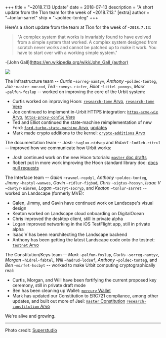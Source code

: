 +++
title = "~2018.7.13 Update"
date = 2018-07-13
description = "A short update from the Tlon team for the week of ~2018.7.13."
[extra]
author = "~tonlur-sarret"
ship = "~poldec-tonteg"
+++

Here's a short update from the team at Tlon for the week of `~2018.7.13`:

> "A complex system that works is invariably found to have evolved from a simple
  system that worked. A complex system designed from scratch never works and
  cannot be patched up to make it work. You have to start over with a working
  simple system."

-[John Gall](https://en.wikipedia.org/wiki/John_Gall_(author)

![](https://media.urbit.org/fora/updates/~2018.7.13-Update-1.jpg)

The Infrastructure team -- *Curtis* `~sorreg-namtyv`, *Anthony* `~poldec-tonteg`, *Joe* `~master-morzod`, *Ted* `~rovnys-ricfer`, *Elliot* `~littel-ponnys`, *Mark* `~palfun-foslup` -- worked on improving the core of the Urbit system:

- Curtis worked on improving Hoon: [`research-tome` Arvo](https://github.com/cgyarvin/arvo/tree/research-tome),
  [`research-tome` Vere](https://github.com/cgyarvin/urbit-1/tree/research-tome)
- Joe continued to implement in-Urbit HTTPS integration: [`https-acme-wip`
  Arvo](https://github.com/urbit/arvo/tree/https-acme-wip), [`https-proxy-config`
  Vere](https://github.com/urbit/urbit/tree/https-proxy-config)
- Ted and Elliot continued the state-machine reimplementation of new Ford: [`ford-turbo-state-machine`
  Arvo](https://github.com/urbit/arvo/tree/ford-turbo-state-machine),
  [updates](https://fora.urbit.org/proposals/posts/~2018.3.15..04.24.35..a47f~/)
- Mark made crypto additions to the kernel: [`crypto-additions` Arvo](https://github.com/urbit/arvo/tree/crypto-additions)

The documentation team -- *Josh* `~taglux-nidsep` and *Robert* `~lodleb-ritrul` --
improved how we communicate how Urbit works:

- Josh continued work on the new Hoon tutorials: [`master` doc drafts](https://github.com/joshuareagan/doc-drafts)
- Robert put in more work improving the Hoon standard library doc: [docs pull
  requests](https://github.com/urbit/docs/pulls)

The Interface team -- *Galen* `~ravmel-ropdyl`, *Anthony* `~poldec-tonteg`, *Jimmy* `~haptyl-wanwes`, *Gavin*
`~ridlur-figbud`, *Chris* `~sigtus-hossyn`, *Isaac V* `~davtyr-nimren`, *Logan* `~tacryt-socryp`, and *Keaton*
`~tonlur-sarret` -- worked on Landscape (formerly MVE):

- Galen, Jimmy, and Gavin have continued work on Landscape's visual design
- Keaton worked on Landscape cloud onboarding on DigitalOcean
- Chris improved the desktop client, still in private alpha
- Logan improved networking in the iOS TestFlight app, still in private alpha
- Isaac V has been rearchitecting the Landscape backend
- Anthony has been getting the latest Landscape code onto the testnet: [`testnet`
  Arvo](https://github.com/urbit/arvo/tree/testnet)

The Constitution/Keys team -- *Mark* `~palfun-foslup`, *Curtis* `~sorreg-namtyv`, *Morgan*  `~hidrel-fabtel`, *Will* `~hadrud-lodsef`, *Anthony* `~poldec-tonteg`, and *Ben* `~mirfet-hocbyt` -- worked to make Urbit computing cryptographically real:

- Curtis, Morgan, and Will have been fortifying the current proposed key ceremony, still in private draft mode
- Ben has been cleaning up Wallet: [`mercury` Wallet](https://github.com/urbit/etherwallet)
- Mark has updated our Constitution to ERC721 compliance, among other updates, and built out more of Jael: [`master`
  Constitution](https://github.com/urbit/constitution) [`research-constitution`
  Arvo](https://github.com/Fang-/arvo/tree/research-constitution)

We're alive and growing.

---

Photo credit: [Superstudio](https://en.wikipedia.org/wiki/Superstudio)
